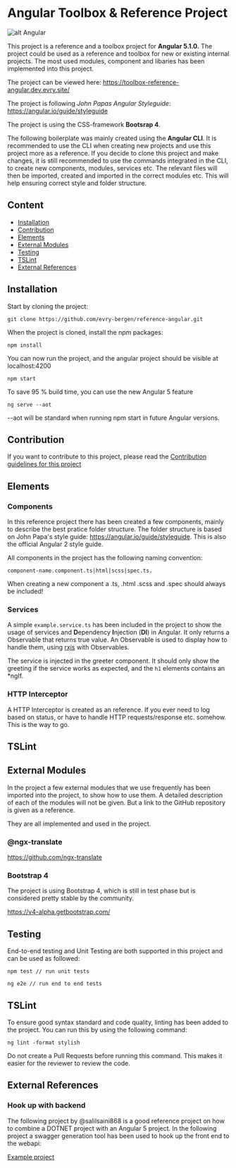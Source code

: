 # Angular Toolbox & Reference Project 

![alt Angular](https://angular.io/assets/images/logos/angular/angular.png)

This project is a reference and a toolbox project for **Angular 5.1.0.**  The project could be used as a reference and toolbox for new or existing internal projects.
The most used modules, component and libaries has been implemented into this project. 

The project can be viewed here: https://toolbox-reference-angular.dev.evry.site/

The project is following *John Papas Angular Styleguide*: https://angular.io/guide/styleguide

The project is using the CSS-framework **Bootsrap 4**.

The following boilerplate was mainly created using the **Angular CLI**. It is recommended to use the CLI when creating new projects and use this project more as a reference.
If you decide to clone this project and make changes, it is still recommended to use the commands integrated in the CLI, to create new components, modules, services etc.
The relevant files will then be imported, created and imported in the correct modules etc. This will help ensuring correct style and folder structure. 

## Content

* [Installation](#installation)
* [Contribution](#contribution)
* [Elements](#elements)
* [External Modules](#externalModules)
* [Testing](#Testing)
* [TSLint](#tslint)
* [External References](#externalReferences)

## Installation

Start by cloning the project:

```
git clone https://github.com/evry-bergen/reference-angular.git
```

When the project is cloned, install the npm packages:

```
npm install
```

You can now run the project, and the angular project should be visible at localhost:4200

```
npm start
```

To save 95 % build time, you can use the new Angular 5 feature

```
ng serve --aot
```

--aot will be standard when running npm start in future Angular versions.

## Contribution

If you want to contribute to this project, please read the [Contribution guidelines for this project](CONTRIBUTING.md)

## Elements

### Components

In this reference project there has been created a few components, mainly to describe the best pratice folder structure.
The folder structure is based on John Papa's style guide: https://angular.io/guide/styleguide. This is also the official
Angular 2 style guide. 

All components in the project has the following naming convention: 

  `component-name.component.ts|html|scss|spec.ts.` 

When creating a new component a .ts, .html .scss and .spec should always be included! 

### Services

A simple ```example.service.ts``` has been included in the project to show the usage of services and **D**ependency **I**njection (**DI**) in Angular.
It only returns a Observable that returns true value. An Observable is used to display how to handle them, using [rxjs](https://github.com/ReactiveX/rxjs) with Observables.

The service is injected in the greeter component. It should only show the greeting if the service works as expected, and 
the ```h1``` elements contains an *ngIf.

### HTTP Interceptor

A HTTP Interceptor is created as an reference. If you ever need to log based on status, or have to handle HTTP requests/response etc.
somehow. This is the way to go. 

## TSLint 

## External Modules

In the project a few external modules that we use frequently has been imported into the project, to show how to use them. 
A detailed description of each of the modules will not be given. But a link to the GitHub repository is given as a reference.

They are all implemented and used in the project. 

### @ngx-translate

https://github.com/ngx-translate

### Bootstrap 4

The project is using Bootstrap 4, which is still in test phase but is considered pretty stable by the community. 

https://v4-alpha.getbootstrap.com/

## Testing 

End-to-end testing and Unit Testing are both supported in this project and can be used as followed:
    
    npm test // run unit tests
        
    ng e2e // run end to end tests
    
## TSLint

To ensure good syntax standard and code quality, linting has been added to the project. You can run this by using the following command:

    ng lint -format stylish
    
Do not create a Pull Requests before running this command. This makes it easier for the reviewer to review the code.
    
## External References

### Hook up with backend

The following project by @salilsaini868 is a good reference project on how to combine a DOTNET project with an Angular 5 project.
In the following project a swagger generation tool has been used to hook up the front end to the webapi: 

[Example project](https://github.com/salilsaini868/Recruitment-System/tree/develop/web)
